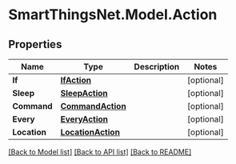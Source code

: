 # SmartThingsNet.Model.Action
## Properties

Name | Type | Description | Notes
------------ | ------------- | ------------- | -------------
**If** | [**IfAction**](IfAction.md) |  | [optional] 
**Sleep** | [**SleepAction**](SleepAction.md) |  | [optional] 
**Command** | [**CommandAction**](CommandAction.md) |  | [optional] 
**Every** | [**EveryAction**](EveryAction.md) |  | [optional] 
**Location** | [**LocationAction**](LocationAction.md) |  | [optional] 

[[Back to Model list]](../README.md#documentation-for-models) [[Back to API list]](../README.md#documentation-for-api-endpoints) [[Back to README]](../README.md)

